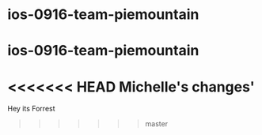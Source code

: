 # ios-0916-team-piemountain
# ios-0916-team-piemountain
<<<<<<< HEAD
Michelle's changes'
=======
Hey its Forrest
>>>>>>> master
